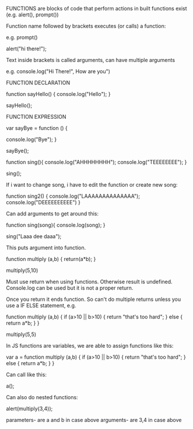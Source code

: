 

FUNCTIONS
are blocks of code that perform actions
in built functions exist (e.g. alert(), prompt())

Function name followed by brackets executes (or calls) a function:

e.g. prompt()

alert("hi there!");

Text inside brackets is called arguments, can have multiple arguments

e.g. console.log("Hi There!", How are you")

FUNCTION DECLARATION

function sayHello() {
  console.log("Hello");
}

sayHello();

FUNCTION EXPRESSION

var sayBye = function () {

  console.log("Bye");
}

sayBye();

function sing(){
  console.log("AHHHHHHHH");
  console.log("TEEEEEEEE");
  }
  
 sing();
 
 If i want to change song, i have to edit the function or create new song: 
 
 function sing2() {
  console.log("LAAAAAAAAAAAAAA");
  console.log("DEEEEEEEEEE")
  }
 
 Can add arguments to get around this: 
 
 function sing(song){
  console.log(song);
 }
 
 sing("Laaa dee daaa");
 
 This puts argument into function.
 
 function multiply (a,b) {
  return(a*b);
 }
 
 multiply(5,10)
 
 Must use return when using functions. Otherwise result is undefined. Console.log can be used but it is not a proper return. 
 
 Once you return it ends function. So can't do multiple returns unless you use a IF ELSE statement, e.g. 
 
  function multiply (a,b) {
    if (a>10 || b>10) {
    return "that's too hard";
    } else {
       return a*b;
    }
  }
    
 multiply(5,5)
 
 In JS functions are variables, we are able to assign functions like this:
 
 var a = function multiply (a,b) {
    if (a>10 || b>10) {
    return "that's too hard";
    } else {
       return a*b;
    }
  }
    
  Can call like this: 
  
  a();
  
  Can also do nested functions: 
  
  alert(multiply(3,4));
  
  parameters- are a and b in case above
  arguments- are 3,4 in case above
 
 
